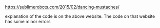https://sublimerobots.com/2015/02/dancing-mustaches/

explanation of the code is on the above website. The code on that website has some minor errors
